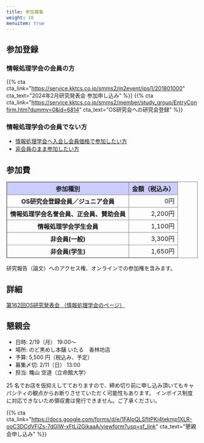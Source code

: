 ```yaml
---
title: 参加募集
weight: 10
menuitem: true
---
```

## 参加登録

### 情報処理学会の会員の方

{{% cta cta_link="https://service.kktcs.co.jp/smms2/m2event/ipsj1/201801000" cta_text="2024年2月研究発表会 参加申し込み" %}}
{{% cta cta_link="https://service.kktcs.co.jp/smms2/member/study_group/EntryConfirm.htm?dummy=0&id=6814" cta_text="OS研究会への研究会登録" %}}


### 情報処理学会の会員でない方

- [情報処理学会へ入会し会員価格で参加したい方](https://www.ipsj.or.jp/member/event_moshikomi.html#hdg1)
- [非会員のまま参加したい方](https://www.ipsj.or.jp/member/event_moshikomi.html#hdg2)


## 参加費

<style>
table.reg {
  border-collapse: collapse;
}
table.reg, table.reg th, table.reg td {
  border: solid 1px gray;
}
table.reg caption {
  caption-side: top;
  font-size: x-large;
}
table.reg thead {
  background: #ccf;
}
table.reg td {
  text-align: right;
}
</style>

<table class="reg">
  <thead>
    <tr>
      <th>参加種別</th>
      <th>金額（税込み）</th>
    </tr>
  </thead>
  <tbody>
    <tr>
      <th>OS研究会登録会員／ジュニア会員</th>
      <td>0円</td>
    </tr>
    <tr>
      <th>情報処理学会名誉会員、正会員、賛助会員</th>
      <td>2,200円</td>
    </tr>
    <tr>
      <th>情報処理学会学生会員</th>
      <td>1,100円</td>
    </tr>
    <tr>
      <th>非会員(一般)</th>
      <td>3,300円</td>
    </tr>
    <tr>
      <th>非会員(学生)</th>
      <td>1,650円</td>
    </tr>
  </tbody>
</table>
研究報告（論文）へのアクセス権、オンラインでの参加権を含みます。

## 詳細

[第162回OS研究発表会 （情報処理学会のページ）](https://www.ipsj.or.jp/kenkyukai/event/os162.html)


## 懇親会

- 日時: 2/19（月） 19:00～
- 場所: のど黒めし本舗 いたる　香林坊店
- 予算: 5,500 円（税込み、予定）
- 募集〆切: 2/11（日） 13:00
- 担当: 穐山 空道（立命館大学）

25 名でお店を仮抑えしてておりますので、締め切り前に申し込み頂いてもキャパシティの観点からお断りさせていただく可能性もあります。
インボイス制度に対応できないため領収書は発行できません。ご了承ください。

{{% cta cta_link="https://docs.google.com/forms/d/e/1FAIpQLSfItPKi4tekmp1XLR-ooC3DCdVFiZs-7dGlW-xFtLj2GjkaaA/viewform?usp=sf_link" cta_text="懇親会申し込み" %}}
